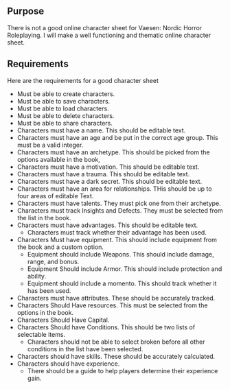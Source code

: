 
## Purpose ## 

There is not a good online character sheet for Vaesen: Nordic Horror Roleplaying. I will make a well functioning and thematic online character sheet.

## Requirements ##

Here are the requirements for a good character sheet
* Must be able to create characters.
* Must be able to save characters.
* Must be able to load characters.
* Must be able to delete characters.
* Must be able to share characters.
* Characters must have a name. This should be editable text.
* Characters must have an age and be put in the correct age group. This must be a valid integer.
* Characters must have an archetype. This should be picked from the options available in the book,
* Characters must have a motivation. This should be editable text.
* Characters must have a trauma. This should be editable text.
* Characters must have a dark secret. This should be editable text.
* Characters must have an area for relationships. THis should be up to four areas of editable Text.
* Characters must have talents. They must pick one from their archetype.
* Characters must track Insights and Defects. They must be selected from the list in the book.
* Characters must have advantages. This should be editable text.
    * Characters must track whether their advantage has been used.
* Characters Must have equipment. This should include equipment from the book and a custom option.
    * Equipment should include Weapons. This should include damage, range, and bonus.
    * Equipment Should include Armor. This should include protection and ability.
    * Equipment should include a momento. This should track whether it has been used.
* Characters must have attributes. These should be accurately tracked.
* Characters Should Have resources. This must be selected from the options in the book.
* Characters Should Have Capital.
* Characters Should have Conditions. This should be two lists of selectable items.
    * Characters should not be able to select broken before all other conditions in the list have been selected.
* Characters should have skills. These should be accurately calculated.
* Characters should have experience.
    * There should be a guide to help players determine their experience gain.